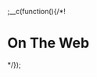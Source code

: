 ;__c(function(){/*!

# On The Web

<!--
* I recently had a chat with people in their older years what 'good' the web is ..
* I sometimes look at my work, and 
-->

[//]: # (@~|on-the-web-part-1|~@)

*/});